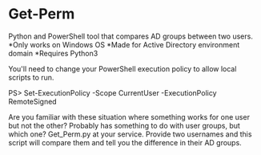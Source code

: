 # Get-Perm
Python and PowerShell tool that compares AD groups between two users.
*Only works on Windows OS
*Made for Active Directory environment domain
*Requires Python3

You'll need to change your PowerShell execution policy to allow local scripts to run.

PS> Set-ExecutionPolicy -Scope CurrentUser -ExecutionPolicy RemoteSigned

Are you familiar with these situation where something works for one user but not the other?
Probably has something to do with user groups, but which one?
Get_Perm.py at your service.
Provide two usernames and this script will compare them and tell you the difference in their AD groups.
